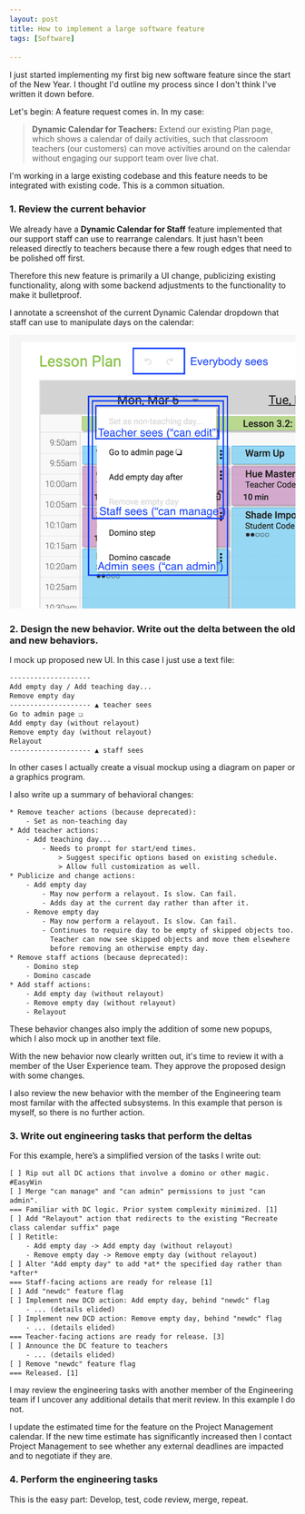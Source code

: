 ```yaml
---
layout: post
title: How to implement a large software feature
tags: [Software]

---
```


I just started implementing my first big new software feature since the start of the New Year. I thought I'd outline my process since I don't think I've written it down before.

Let's begin: A feature request comes in. In my case:

> **Dynamic Calendar for Teachers:** Extend our existing Plan page, which shows a calendar of daily activities, such that classroom teachers (our customers) can move activities around on the calendar without engaging our support team over live chat.

I'm working in a large existing codebase and this feature needs to be integrated with existing code. This is a common situation.

### 1. Review the current behavior

We already have a **Dynamic Calendar for Staff** feature implemented that our support staff can use to rearrange calendars. It just hasn't been released directly to teachers because there a few rough edges that need to be polished off first.

Therefore this new feature is primarily a UI change, publicizing existing functionality, along with some backend adjustments to the functionality to make it bulletproof.

I annotate a screenshot of the current Dynamic Calendar dropdown that staff can use to manipulate days on the calendar:

<a href="/assets/2018/how-to-implement-a-large-software-feature/before.png">
    <img alt="High-fidelity UX mockup: Weekly calendar with open dropdown menu, that is divided into 3 sections." src="/assets/2018/how-to-implement-a-large-software-feature/before.png" style="max-width: 100%;" />
</a>

### 2. Design the new behavior. Write out the delta between the old and new behaviors.

I mock up proposed new UI. In this case I just use a text file:

```
--------------------
Add empty day / Add teaching day...
Remove empty day
-------------------- ▲ teacher sees
Go to admin page ❏
Add empty day (without relayout)
Remove empty day (without relayout)
Relayout
-------------------- ▲ staff sees
```

In other cases I actually create a visual mockup using a diagram on paper or a graphics program.

I also write up a summary of behavioral changes:

```
* Remove teacher actions (because deprecated):
    - Set as non-teaching day
* Add teacher actions:
    - Add teaching day...
        - Needs to prompt for start/end times.
            > Suggest specific options based on existing schedule.
            > Allow full customization as well.
* Publicize and change actions:
    - Add empty day
        - May now perform a relayout. Is slow. Can fail.
        - Adds day at the current day rather than after it.
    - Remove empty day
        - May now perform a relayout. Is slow. Can fail.
        - Continues to require day to be empty of skipped objects too.
          Teacher can now see skipped objects and move them elsewhere
          before removing an otherwise empty day.
* Remove staff actions (because deprecated):
    - Domino step
    - Domino cascade
* Add staff actions:
    - Add empty day (without relayout)
    - Remove empty day (without relayout)
    - Relayout
```

These behavior changes also imply the addition of some new popups, which I also mock up in another text file.

With the new behavior now clearly written out, it's time to review it with a member of the User Experience team. They approve the proposed design with some changes.

I also review the new behavior with the member of the Engineering team most familar with the affected subsystems. In this example that person is myself, so there is no further action.

### 3. Write out engineering tasks that perform the deltas

For this example, here’s a simplified version of the tasks I write out:

```
[ ] Rip out all DC actions that involve a domino or other magic. #EasyWin
[ ] Merge "can manage" and "can admin" permissions to just "can admin".
=== Familiar with DC logic. Prior system complexity minimized. [1]
[ ] Add "Relayout" action that redirects to the existing "Recreate class calendar suffix" page
[ ] Retitle:
    - Add empty day -> Add empty day (without relayout)
    - Remove empty day -> Remove empty day (without relayout)
[ ] Alter "Add empty day" to add *at* the specified day rather than *after*
=== Staff-facing actions are ready for release [1]
[ ] Add "newdc" feature flag
[ ] Implement new DCD action: Add empty day, behind "newdc" flag
    - ... (details elided)
[ ] Implement new DCD action: Remove empty day, behind "newdc" flag
    - ... (details elided)
=== Teacher-facing actions are ready for release. [3]
[ ] Announce the DC feature to teachers
    - ... (details elided)
[ ] Remove "newdc" feature flag
=== Released. [1]
```

I may review the engineering tasks with another member of the Engineering team if I uncover any additional details that merit review. In this example I do not.

I update the estimated time for the feature on the Project Management calendar. If the new time estimate has significantly increased then I contact Project Management to see whether any external deadlines are impacted and to negotiate if they are.

### 4. Perform the engineering tasks

This is the easy part: Develop, test, code review, merge, repeat.
